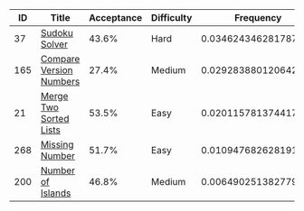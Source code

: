 |ID|Title|Acceptance|Difficulty|Frequency|
|----|-----|----|---|---|
|37|[Sudoku Solver]( https://leetcode.com/problems/sudoku-solver)|43.6%|Hard|0.0346243462817872|
|165|[Compare Version Numbers]( https://leetcode.com/problems/compare-version-numbers)|27.4%|Medium|0.029283880120642022|
|21|[Merge Two Sorted Lists]( https://leetcode.com/problems/merge-two-sorted-lists)|53.5%|Easy|0.02011578137441701|
|268|[Missing Number]( https://leetcode.com/problems/missing-number)|51.7%|Easy|0.010947682628191997|
|200|[Number of Islands]( https://leetcode.com/problems/number-of-islands)|46.8%|Medium|0.006490251382779317|
